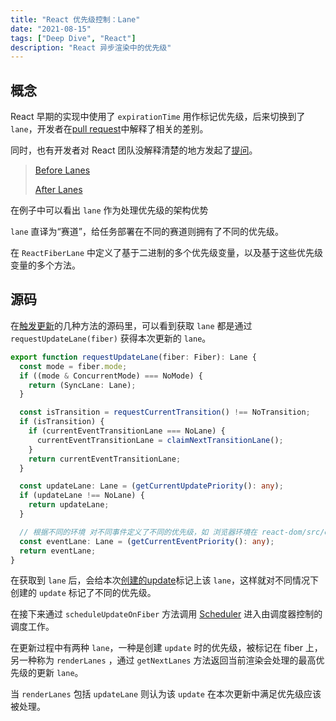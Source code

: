 ```yaml
---
title: "React 优先级控制：Lane"
date: "2021-08-15"
tags: ["Deep Dive", "React"]
description: "React 异步渲染中的优先级"
---
```


## 概念

React 早期的实现中使用了 `expirationTime` 用作标记优先级，后来切换到了 `lane`，开发者在[pull request](https://github.com/facebook/react/pull/18796)中解释了相关的差别。

同时，也有开发者对 React 团队没解释清楚的地方发起了[提问](https://github.com/facebook/react/issues/19804)。

> [Before Lanes](https://codesandbox.io/s/usetransition-stop-reacting-passed-props-updates-p9k1b)
>
> [After Lanes](https://codesandbox.io/s/usetransition-stop-reacting-passed-props-updates-zoqm2)

在例子中可以看出 `lane` 作为处理优先级的架构优势

`lane` 直译为“赛道”，给任务部署在不同的赛道则拥有了不同的优先级。

在 `ReactFiberLane` 中定义了基于二进制的多个优先级变量，以及基于这些优先级变量的多个方法。

## 源码

在[触发更新](/react/rerender)的几种方法的源码里，可以看到获取 `lane` 都是通过 `requestUpdateLane(fiber)` 获得本次更新的 `lane`。

```ts
export function requestUpdateLane(fiber: Fiber): Lane {
  const mode = fiber.mode;
  if ((mode & ConcurrentMode) === NoMode) {
    return (SyncLane: Lane);
  }

  const isTransition = requestCurrentTransition() !== NoTransition;
  if (isTransition) {
    if (currentEventTransitionLane === NoLane) {
      currentEventTransitionLane = claimNextTransitionLane();
    }
    return currentEventTransitionLane;
  }

  const updateLane: Lane = (getCurrentUpdatePriority(): any);
  if (updateLane !== NoLane) {
    return updateLane;
  }

  // 根据不同的环境 对不同事件定义了不同的优先级，如 浏览器环境在 react-dom/src/events/ReactDOMEventListener.js 定义了 click 等事件的优先级
  const eventLane: Lane = (getCurrentEventPriority(): any);
  return eventLane;
}
```

在获取到 `lane` 后，会给本次[创建的update](/react/rerender)标记上该 `lane`，这样就对不同情况下创建的 `update` 标记了不同的优先级。

在接下来通过 `scheduleUpdateOnFiber` 方法调用 [Scheduler](/react/scheduler) 进入由调度器控制的调度工作。

在更新过程中有两种 `lane`，一种是创建 `update` 时的优先级，被标记在 fiber 上，另一种称为 `renderLanes` ，通过 `getNextLanes` 方法返回当前渲染会处理的最高优先级的更新 `lane`。

当 `renderLanes` 包括 `updateLane` 则认为该 `update` 在本次更新中满足优先级应该被处理。
